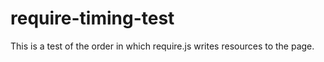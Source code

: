 require-timing-test
===================

This is a test of the order in which require.js writes resources to the page.
